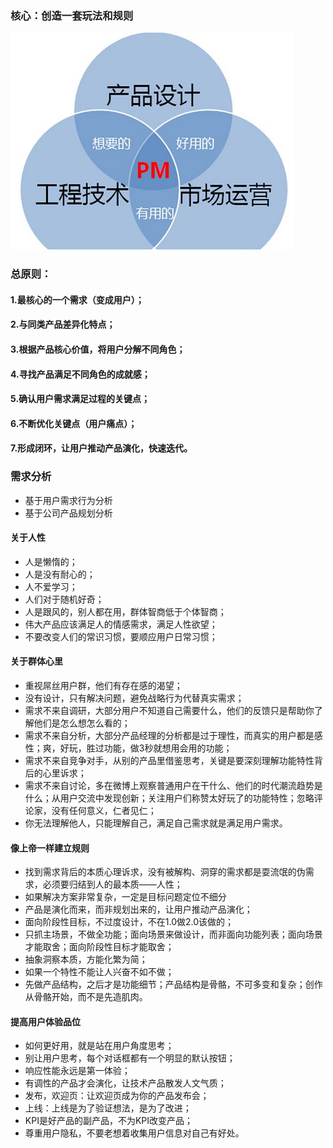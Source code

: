 ### 核心：创造一套玩法和规则
![](/img/Internet/product/think/bfdfd95d-ebac-4e57-a0e1-414b663e5954.jpg)

### 总原则：
#### 1.最核心的一个需求（变成用户）；
#### 2.与同类产品差异化特点；
#### 3.根据产品核心价值，将用户分解不同角色；
#### 4.寻找产品满足不同角色的成就感；
#### 5.确认用户需求满足过程的关键点；
#### 6.不断优化关键点（用户痛点）；
#### 7.形成闭环，让用户推动产品演化，快速迭代。

### 需求分析
- 基于用户需求行为分析
- 基于公司产品规划分析

#### 关于人性
- 人是懒惰的；
- 人是没有耐心的；
- 人不爱学习；
- 人们对于随机好奇；
- 人是跟风的，别人都在用，群体智商低于个体智商；
- 伟大产品应该满足人的情感需求，满足人性欲望；
- 不要改变人们的常识习惯，要顺应用户日常习惯；

#### 关于群体心里
- 重视屌丝用户群，他们有存在感的渴望；
- 没有设计，只有解决问题，避免战略行为代替真实需求；
- 需求不来自调研，大部分用户不知道自己需要什么，他们的反馈只是帮助你了解他们是怎么想怎么看的；
- 需求不来自分析，大部分产品经理的分析都是过于理性，而真实的用户都是感性；爽，好玩，胜过功能，做3秒就想用会用的功能；
- 需求不来自竞争对手，从别的产品里借鉴思考，关键是要深刻理解功能特性背后的心里诉求；
- 需求不来自讨论，多在微博上观察普通用户在干什么、他们的时代潮流趋势是什么；从用户交流中发现创新；关注用户们称赞太好玩了的功能特性；忽略评论家，没有任何意义，仁者见仁；
- 你无法理解他人，只能理解自己，满足自己需求就是满足用户需求。

#### 像上帝一样建立规则
- 找到需求背后的本质心理诉求，没有被解构、洞穿的需求都是耍流氓的伪需求，必须要归结到人的最本质——人性；
- 如果解决方案非常复杂，一定是目标问题定位不细分
- 产品是演化而来，而非规划出来的，让用户推动产品演化；
- 面向阶段性目标，不过度设计，不在1.0做2.0该做的；
- 只抓主场景，不做全功能；面向场景来做设计，而非面向功能列表；面向场景才能取舍；面向阶段性目标才能取舍；
- 抽象洞察本质，方能化繁为简；
- 如果一个特性不能让人兴奋不如不做；
- 先做产品结构，之后才是功能细节；产品结构是骨骼，不可多变和复杂；创作从骨骼开始，而不是先造肌肉。

#### 提高用户体验品位
- 如何更好用，就是站在用户角度思考；
- 别让用户思考，每个对话框都有一个明显的默认按钮；
- 响应性能永远是第一体验；
- 有调性的产品才会演化，让技术产品散发人文气质；
- 发布，欢迎页：让欢迎页成为你的产品发布会；
- 上线：上线是为了验证想法，是为了改进；
- KPI是好产品的副产品，不为KPI改变产品；
- 尊重用户隐私，不要老想着收集用户信息对自己有好处。